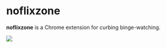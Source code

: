 # noflixzone

**noflixzone** is a Chrome extension for curbing binge-watching.

![](https://i.embed.ly/1/display?key=fc778e44915911e088ae4040f9f86dcd&url=http%3A%2F%2Fthecorereader.com%2Fwp-content%2Fuploads%2F2015%2F09%2Ftumblr_nj7gc7bbQn1qh9nffo2_500.gif)
